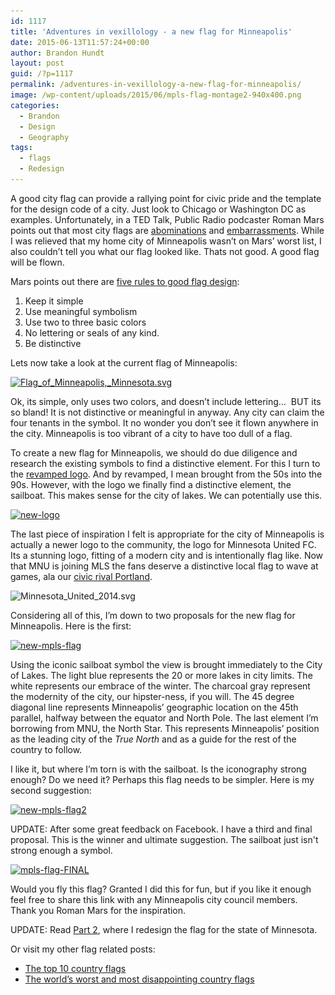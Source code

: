 ```yaml
---
id: 1117
title: 'Adventures in vexillology - a new flag for Minneapolis'
date: 2015-06-13T11:57:24+00:00
author: Brandon Hundt
layout: post
guid: /?p=1117
permalink: /adventures-in-vexillology-a-new-flag-for-minneapolis/
image: /wp-content/uploads/2015/06/mpls-flag-montage2-940x400.png
categories:
  - Brandon
  - Design
  - Geography
tags:
  - flags
  - Redesign
---
```

A good city flag can provide a rallying point for civic pride and the template for the design code of a city. Just look to Chicago or Washington DC as examples. Unfortunately, in a TED Talk, Public Radio podcaster Roman Mars points out that most city flags are [abominations](https://en.wikipedia.org/wiki/Flag_of_Milwaukee) and [embarrassments](https://en.wikipedia.org/wiki/File:Cedar_rapids_flag.png). While I was relieved that my home city of Minneapolis wasn’t on Mars’ worst list, I also couldn’t tell you what our flag looked like. Thats not good. A good flag will be flown.<!--more-->



Mars points out there are [five rules to good flag design](http://99percentinvisible.org/episode/vexillonaire/):

  1. Keep it simple
  2. Use meaningful symbolism
  3. Use two to three basic colors
  4. No lettering or seals of any kind.
  5. Be distinctive

Lets now take a look at the current flag of Minneapolis:

[<img class="alignnone wp-image-1118 size-medium" src="/wp-content/uploads/2015/06/Flag_of_Minneapolis_Minnesota.svg_-300x188.png" alt="Flag_of_Minneapolis,_Minnesota.svg" width="300" height="188" srcset="https://rachelbrandon.com/wp-content/uploads/2015/06/Flag_of_Minneapolis_Minnesota.svg_-300x188.png 300w, https://rachelbrandon.com/wp-content/uploads/2015/06/Flag_of_Minneapolis_Minnesota.svg_.png 319w" sizes="(max-width: 300px) 100vw, 300px" />](/wp-content/uploads/2015/06/Flag_of_Minneapolis_Minnesota.svg_.png)

Ok, its simple, only uses two colors, and doesn’t include lettering…  BUT its so bland! It is not distinctive or meaningful in anyway. Any city can claim the four tenants in the symbol. It no wonder you don’t see it flown anywhere in the city. Minneapolis is too vibrant of a city to have too dull of a flag.

To create a new flag for Minneapolis, we should do due diligence and research the existing symbols to find a distinctive element. For this I turn to the [revamped logo](http://blogs.mprnews.org/cities/2015/02/new-minneapolis-logo-now-with-fewer-sailboats/). And by revamped, I mean brought from the 50s into the 90s. However, with the logo we finally find a distinctive element, the sailboat. This makes sense for the city of lakes. We can potentially use this.

[<img class="alignnone wp-image-1122 size-medium" src="/wp-content/uploads/2015/06/new-logo-300x177.jpg" alt="new-logo" width="300" height="177" srcset="https://rachelbrandon.com/wp-content/uploads/2015/06/new-logo-300x177.jpg 300w, https://rachelbrandon.com/wp-content/uploads/2015/06/new-logo.jpg 845w" sizes="(max-width: 300px) 100vw, 300px" />](/wp-content/uploads/2015/06/new-logo.jpg)

The last piece of inspiration I felt is appropriate for the city of Minneapolis is actually a newer logo to the community, the logo for Minnesota United FC. Its a stunning logo, fitting of a modern city and is intentionally flag like. Now that MNU is joining MLS the fans deserve a distinctive local flag to wave at games, ala our [civic rival Portland](https://en.wikipedia.org/wiki/Flag_of_Portland,_Oregon#/media/File:Portland_Flags_%2B_Smoke.jpg).

<img class="alignnone wp-image-1120 size-medium" src="/wp-content/uploads/2015/06/Minnesota_United_2014.svg_-209x300.png" alt="Minnesota_United_2014.svg" width="209" height="300" srcset="https://rachelbrandon.com/wp-content/uploads/2015/06/Minnesota_United_2014.svg_-209x300.png 209w, https://rachelbrandon.com/wp-content/uploads/2015/06/Minnesota_United_2014.svg_.png 400w" sizes="(max-width: 209px) 100vw, 209px" />

Considering all of this, I’m down to two proposals for the new flag for Minneapolis. Here is the first:

[<img class="alignnone wp-image-1123 size-medium" src="/wp-content/uploads/2015/06/new-mpls-flag-300x190.png" alt="new-mpls-flag" width="300" height="190" srcset="https://rachelbrandon.com/wp-content/uploads/2015/06/new-mpls-flag-300x190.png 300w, https://rachelbrandon.com/wp-content/uploads/2015/06/new-mpls-flag.png 842w" sizes="(max-width: 300px) 100vw, 300px" />](/wp-content/uploads/2015/06/new-mpls-flag.png)

Using the iconic sailboat symbol the view is brought immediately to the City of Lakes. The light blue represents the 20 or more lakes in city limits. The white represents our embrace of the winter. The charcoal gray represent the modernity of the city, our hipster-ness, if you will. The 45 degree diagonal line represents Minneapolis’ geographic location on the 45th parallel, halfway between the equator and North Pole. The last element I’m borrowing from MNU, the North Star. This represents Minneapolis’ position as the leading city of the _True North_ and as a guide for the rest of the country to follow.

I like it, but where I’m torn is with the sailboat. Is the iconography strong enough? Do we need it? Perhaps this flag needs to be simpler. Here is my second suggestion:

[<img class="alignnone size-medium wp-image-1124" src="/wp-content/uploads/2015/06/new-mpls-flag2-300x190.png" alt="new-mpls-flag2" width="300" height="190" srcset="https://rachelbrandon.com/wp-content/uploads/2015/06/new-mpls-flag2-300x190.png 300w, https://rachelbrandon.com/wp-content/uploads/2015/06/new-mpls-flag2.png 842w" sizes="(max-width: 300px) 100vw, 300px" />](/wp-content/uploads/2015/06/new-mpls-flag2.png)

UPDATE: After some great feedback on Facebook. I have a third and final proposal. This is the winner and ultimate suggestion. The sailboat just isn't strong enough a symbol.

[<img class="alignnone size-medium wp-image-1130" src="/wp-content/uploads/2015/06/mpls-flag-FINAL-300x190.png" alt="mpls-flag-FINAL" width="300" height="190" srcset="https://rachelbrandon.com/wp-content/uploads/2015/06/mpls-flag-FINAL-300x190.png 300w, https://rachelbrandon.com/wp-content/uploads/2015/06/mpls-flag-FINAL.png 599w" sizes="(max-width: 300px) 100vw, 300px" />](/wp-content/uploads/2015/06/mpls-flag-FINAL.png)

Would you fly this flag? Granted I did this for fun, but if you like it enough feel free to share this link with any Minneapolis city council members. Thank you Roman Mars for the inspiration.

UPDATE: Read [Part 2](/adventures-in-vexillology-a-new-flag-for-minnesota/), where I redesign the flag for the state of Minnesota.

Or visit my other flag related posts:

  * [The top 10 country flags](/adventures-in-vexillology-the-top-10-best-designed-flags/)
  * [The world’s worst and most disappointing country flags](/adventures-in-vexillology-mailbag-the-worlds-worst-and-most-disapointing-flags/)
